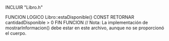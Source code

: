 INCLUIR "Libro.h"

FUNCION LOGICO Libro::estaDisponible() CONST
    RETORNAR cantidadDisponible > 0
FIN FUNCION
// Nota: La implementación de mostrarInformacion() debe estar en este archivo, aunque no se proporcionó el cuerpo.
